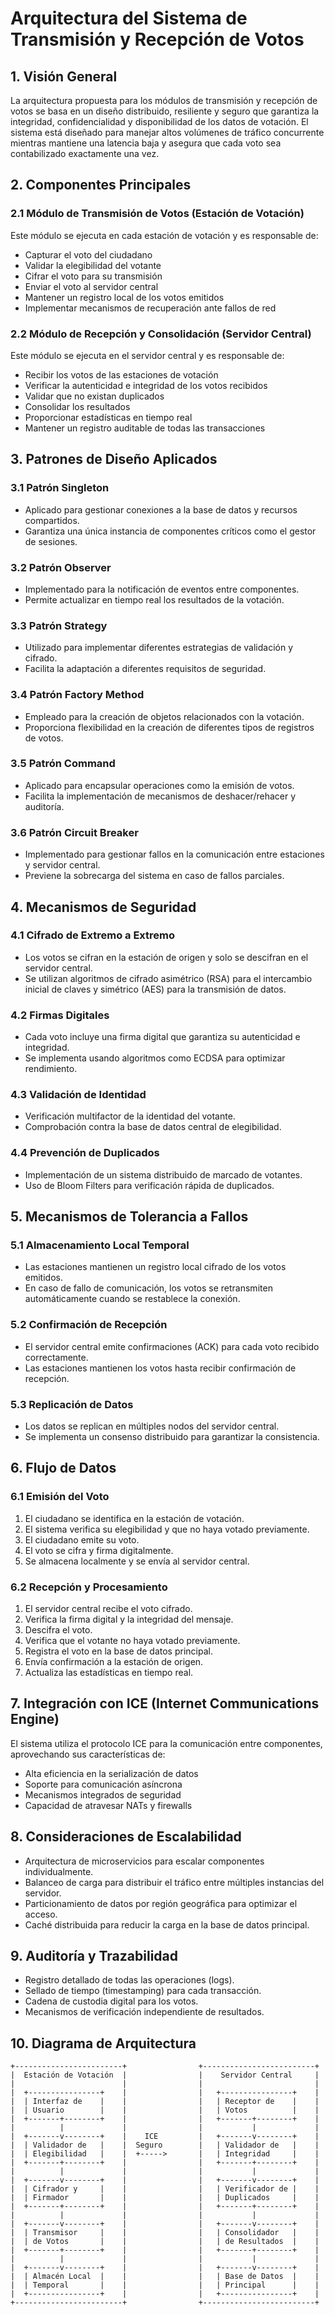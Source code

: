 # Arquitectura del Sistema de Transmisión y Recepción de Votos

## 1. Visión General

La arquitectura propuesta para los módulos de transmisión y recepción de votos se basa en un diseño distribuido, resiliente y seguro que garantiza la integridad, confidencialidad y disponibilidad de los datos de votación. El sistema está diseñado para manejar altos volúmenes de tráfico concurrente mientras mantiene una latencia baja y asegura que cada voto sea contabilizado exactamente una vez.

## 2. Componentes Principales

### 2.1 Módulo de Transmisión de Votos (Estación de Votación)

Este módulo se ejecuta en cada estación de votación y es responsable de:
- Capturar el voto del ciudadano
- Validar la elegibilidad del votante
- Cifrar el voto para su transmisión
- Enviar el voto al servidor central
- Mantener un registro local de los votos emitidos
- Implementar mecanismos de recuperación ante fallos de red

### 2.2 Módulo de Recepción y Consolidación (Servidor Central)

Este módulo se ejecuta en el servidor central y es responsable de:
- Recibir los votos de las estaciones de votación
- Verificar la autenticidad e integridad de los votos recibidos
- Validar que no existan duplicados
- Consolidar los resultados
- Proporcionar estadísticas en tiempo real
- Mantener un registro auditable de todas las transacciones

## 3. Patrones de Diseño Aplicados

### 3.1 Patrón Singleton
- Aplicado para gestionar conexiones a la base de datos y recursos compartidos.
- Garantiza una única instancia de componentes críticos como el gestor de sesiones.

### 3.2 Patrón Observer
- Implementado para la notificación de eventos entre componentes.
- Permite actualizar en tiempo real los resultados de la votación.

### 3.3 Patrón Strategy
- Utilizado para implementar diferentes estrategias de validación y cifrado.
- Facilita la adaptación a diferentes requisitos de seguridad.

### 3.4 Patrón Factory Method
- Empleado para la creación de objetos relacionados con la votación.
- Proporciona flexibilidad en la creación de diferentes tipos de registros de votos.

### 3.5 Patrón Command
- Aplicado para encapsular operaciones como la emisión de votos.
- Facilita la implementación de mecanismos de deshacer/rehacer y auditoría.

### 3.6 Patrón Circuit Breaker
- Implementado para gestionar fallos en la comunicación entre estaciones y servidor central.
- Previene la sobrecarga del sistema en caso de fallos parciales.

## 4. Mecanismos de Seguridad

### 4.1 Cifrado de Extremo a Extremo
- Los votos se cifran en la estación de origen y solo se descifran en el servidor central.
- Se utilizan algoritmos de cifrado asimétrico (RSA) para el intercambio inicial de claves y simétrico (AES) para la transmisión de datos.

### 4.2 Firmas Digitales
- Cada voto incluye una firma digital que garantiza su autenticidad e integridad.
- Se implementa usando algoritmos como ECDSA para optimizar rendimiento.

### 4.3 Validación de Identidad
- Verificación multifactor de la identidad del votante.
- Comprobación contra la base de datos central de elegibilidad.

### 4.4 Prevención de Duplicados
- Implementación de un sistema distribuido de marcado de votantes.
- Uso de Bloom Filters para verificación rápida de duplicados.

## 5. Mecanismos de Tolerancia a Fallos

### 5.1 Almacenamiento Local Temporal
- Las estaciones mantienen un registro local cifrado de los votos emitidos.
- En caso de fallo de comunicación, los votos se retransmiten automáticamente cuando se restablece la conexión.

### 5.2 Confirmación de Recepción
- El servidor central emite confirmaciones (ACK) para cada voto recibido correctamente.
- Las estaciones mantienen los votos hasta recibir confirmación de recepción.

### 5.3 Replicación de Datos
- Los datos se replican en múltiples nodos del servidor central.
- Se implementa un consenso distribuido para garantizar la consistencia.

## 6. Flujo de Datos

### 6.1 Emisión del Voto
1. El ciudadano se identifica en la estación de votación.
2. El sistema verifica su elegibilidad y que no haya votado previamente.
3. El ciudadano emite su voto.
4. El voto se cifra y firma digitalmente.
5. Se almacena localmente y se envía al servidor central.

### 6.2 Recepción y Procesamiento
1. El servidor central recibe el voto cifrado.
2. Verifica la firma digital y la integridad del mensaje.
3. Descifra el voto.
4. Verifica que el votante no haya votado previamente.
5. Registra el voto en la base de datos principal.
6. Envía confirmación a la estación de origen.
7. Actualiza las estadísticas en tiempo real.

## 7. Integración con ICE (Internet Communications Engine)

El sistema utiliza el protocolo ICE para la comunicación entre componentes, aprovechando sus características de:
- Alta eficiencia en la serialización de datos
- Soporte para comunicación asíncrona
- Mecanismos integrados de seguridad
- Capacidad de atravesar NATs y firewalls

## 8. Consideraciones de Escalabilidad

- Arquitectura de microservicios para escalar componentes individualmente.
- Balanceo de carga para distribuir el tráfico entre múltiples instancias del servidor.
- Particionamiento de datos por región geográfica para optimizar el acceso.
- Caché distribuida para reducir la carga en la base de datos principal.

## 9. Auditoría y Trazabilidad

- Registro detallado de todas las operaciones (logs).
- Sellado de tiempo (timestamping) para cada transacción.
- Cadena de custodia digital para los votos.
- Mecanismos de verificación independiente de resultados.

## 10. Diagrama de Arquitectura

```
+------------------------+                +-------------------------+
|  Estación de Votación  |                |    Servidor Central     |
|                        |                |                         |
|  +----------------+    |                |   +----------------+    |
|  | Interfaz de    |    |                |   | Receptor de    |    |
|  | Usuario        |    |                |   | Votos          |    |
|  +-------+--------+    |                |   +-------+--------+    |
|          |             |                |           |             |
|  +-------v--------+    |    ICE         |   +-------v--------+    |
|  | Validador de   |    |  Seguro        |   | Validador de   |    |
|  | Elegibilidad   |    |  +----->       |   | Integridad     |    |
|  +-------+--------+    |                |   +-------+--------+    |
|          |             |                |           |             |
|  +-------v--------+    |                |   +-------v--------+    |
|  | Cifrador y     |    |                |   | Verificador de |    |
|  | Firmador       |    |                |   | Duplicados     |    |
|  +-------+--------+    |                |   +-------+--------+    |
|          |             |                |           |             |
|  +-------v--------+    |                |   +-------v--------+    |
|  | Transmisor     |    |                |   | Consolidador   |    |
|  | de Votos       |    |                |   | de Resultados  |    |
|  +-------+--------+    |                |   +-------+--------+    |
|          |             |                |           |             |
|  +-------v--------+    |                |   +-------v--------+    |
|  | Almacén Local  |    |                |   | Base de Datos  |    |
|  | Temporal       |    |                |   | Principal      |    |
|  +----------------+    |                |   +----------------+    |
+------------------------+                +-------------------------+
```

